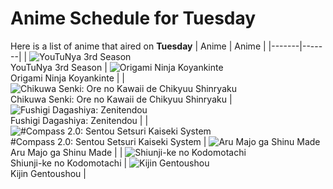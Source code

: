 # Anime Schedule for Tuesday
Here is a list of anime that aired on **Tuesday** 
| Anime | Anime |
|-------|-------|
| ![YouTuNya 3rd Season](https://cdn.myanimelist.net/images/anime/1832/150003.webp)<br>YouTuNya 3rd Season | ![Origami Ninja Koyankinte](https://cdn.myanimelist.net/images/anime/1860/106477.webp)<br>Origami Ninja Koyankinte |
| ![Chikuwa Senki: Ore no Kawaii de Chikyuu Shinryaku](https://cdn.myanimelist.net/images/anime/1617/149999.webp)<br>Chikuwa Senki: Ore no Kawaii de Chikyuu Shinryaku | ![Fushigi Dagashiya: Zenitendou](https://cdn.myanimelist.net/images/anime/1602/150098.webp)<br>Fushigi Dagashiya: Zenitendou |
| ![#Compass 2.0: Sentou Setsuri Kaiseki System](https://cdn.myanimelist.net/images/anime/1678/148543.webp)<br>#Compass 2.0: Sentou Setsuri Kaiseki System | ![Aru Majo ga Shinu Made](https://cdn.myanimelist.net/images/anime/1620/148221.webp)<br>Aru Majo ga Shinu Made |
| ![Shiunji-ke no Kodomotachi](https://cdn.myanimelist.net/images/anime/1955/148360.webp)<br>Shiunji-ke no Kodomotachi | ![Kijin Gentoushou](https://cdn.myanimelist.net/images/anime/1722/148906.webp)<br>Kijin Gentoushou |

